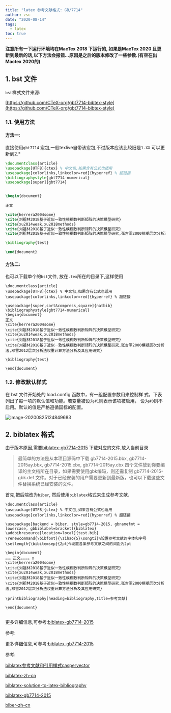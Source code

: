 ```yaml
---
title: "latex 参考文献格式: GB/7714"
author: zsc
date: "2020-08-14"
tags:
  - latex
toc: true
---
```


**注意所有一下运行环境均在MacTex 2018 下运行的, 如果是MacTex 2020 且更新到最新的话,以下方法会报错...原因是之后的版本修改了一些参数.(有空在出Mactex 2020的)**

## 1. bst 文件

`bst`样式文件来源:

[https://github.com/CTeX-org/gbt7714-bibtex-style](https://github.com/CTeX-org/gbt7714-bibtex-style)

### 1.1. 使用方法

#### 方法一:

直接使用`gbt7714` 宏包,一般texlive自带该宏包,不过版本应该比较旧是`1.XX` 可以更新到2.*

```latex
\documentclass{article}
\usepackage[UTF8]{ctex} % 中文包,如果含有公式也适用
\usepackage[colorlinks,linkcolor=red]{hyperref} % 超链接
\bibliographystyle{gbt7714-numerical}
\usepackage[super]{gbt7714}


\begin{document}
	
正文

\cite{herrera2004some}
\cite{刘祖林2018基于近似一致性模糊数判断矩阵的决策模型研究}
\cite{xu2014weak,xu2018methods}
\cite{刘祖林2018基于近似一致性模糊数判断矩阵的决策模型研究}
\cite{刘祖林2018基于近似一致性模糊数判断矩阵的决策模型研究,张吉军2000模糊层次分析法,邓雪2012层次分析法权重计算方法分析及其应用研究}

\bibliography{test}

\end{document}
```



####  方法二:

也可以下载单个的`bst`文件, 放在`.tex`所在的目录下,这样使用

```
\documentclass{article}
\usepackage[UTF8]{ctex} % 中文包,如果含有公式也适用
\usepackage[colorlinks,linkcolor=red]{hyperref} % 超链接

\usepackage[super,sort&compress,square]{natbib}
\bibliographystyle{gbt7714-numerical}
\begin{document}
正文
\cite{herrera2004some}
\cite{刘祖林2018基于近似一致性模糊数判断矩阵的决策模型研究}
\cite{xu2014weak,xu2018methods}
\cite{刘祖林2018基于近似一致性模糊数判断矩阵的决策模型研究}
\cite{刘祖林2018基于近似一致性模糊数判断矩阵的决策模型研究,张吉军2000模糊层次分析法,邓雪2012层次分析法权重计算方法分析及其应用研究}

\bibliography{test}

\end{document}
```

### 1.2.  修改默认样式

在 bst 文件开始处的 load.config 函数中，有一组配置参数用来控制样 式，下表列出了每一项的默认值和功能。若变量被设为` #1 `则表示该项被启用， 设为` #0 `则不启用。默认的值是严格遵循国标的配置。

![image-20200825124849683](https://gitee.com/zscqsmy/blogimg/raw/master/img/2020091514image-20200825124849683.png)



## 2. biblatex 格式

由于版本原因,需要[biblatex-gb7714-2015](https://github.com/hushidong/biblatex-gb7714-2015) 下载对应的文件,放入当前目录

> 最简单的方法是从本项目源码中下载 gb7714-2015.bbx, gb7714-2015ay.bbx, gb7714-2015.cbx, gb7714-2015ay.cbx 四个文件放到你要编译的主文档所在目录，如果需要使用gbk编码，则还需复制 gb7714-2015-gbk.def 文件。对于已经安装的用户需要更新到最新版，也可以下载这些文件替换系统已经安装的文件。

首先,把后端改为`biber`, 然后使用`biblatex`格式来生成参考文献.

```
\documentclass{article}
\usepackage[UTF8]{ctex} % 中文包,如果含有公式也适用
\usepackage[colorlinks,linkcolor=red]{hyperref} % 超链接

\usepackage[backend = biber, style=gb7714-2015, gbnamefmt =  lowercase, gbbiblabel=bracket]{biblatex}
\addbibresource[location=local]{test.bib}
\renewcommand{\bibfont}{\zihao{5}\songti}%设置参考文献的字体和字号
\setlength{\bibitemsep}{2pt}%设置各条参考文献之间的间距为2pt

\begin{document}
。。。正文。。。。。x
\cite{herrera2004some}
\cite{刘祖林2018基于近似一致性模糊数判断矩阵的决策模型研究}
\cite{xu2014weak,xu2018methods}
\cite{刘祖林2018基于近似一致性模糊数判断矩阵的决策模型研究}
\cite{刘祖林2018基于近似一致性模糊数判断矩阵的决策模型研究,张吉军2000模糊层次分析法,邓雪2012层次分析法权重计算方法分析及其应用研究}

\printbibliography[heading=bibliography,title=参考文献]

\end{document}


```

更多详细信息,可参考:[biblatex-gb7714-2015](https://github.com/hushidong/biblatex-gb7714-2015)

参考:

更多详细信息,可参考:[biblatex-gb7714-2015](https://github.com/hushidong/biblatex-gb7714-2015)

参考:

[biblatex参考文献和引用样式caspervector](https://gitee.com/zscqsmy/blogimg/raw/master/img/2020072916biblatex参考文献和引用样式caspervector.pdf)

[biblatex-zh-cn](https://gitee.com/zscqsmy/blogimg/raw/master/img/2020072916biblatex-zh-cn.pdf)

[biblatex-solution-to-latex-bibliography](https://gitee.com/zscqsmy/blogimg/raw/master/img/2020072916biblatex-solution-to-latex-bibliography.pdf)

[biblatex-gb7714-2015](https://gitee.com/zscqsmy/blogimg/raw/master/img/2020072916biblatex-gb7714-2015.pdf)

[biber-zh-cn](https://gitee.com/zscqsmy/blogimg/raw/master/img/2020072916biber-zh-cn.pdf)

